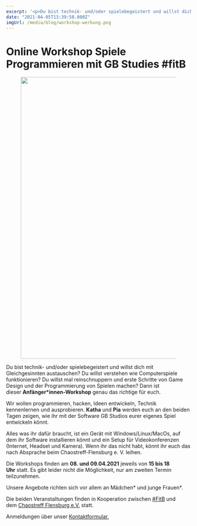 ```yaml
---
excerpt: '<p>Du bist technik- und/oder spielebegeistert und willst dich mit Gleichgesinnten austauschen? Du willst verstehen wie Computerspiele funktionieren? Du willst mal reinschnuppern und erste Schritte von Game Design und der Programmierung <a href="https://chaostreff-flensburg.de/2021/online-workshop-spiele-programmieren-mit-gb-studies-fitb/" class="more-link">[&hellip;]</a></p>'
date: "2021-04-05T13:39:58.000Z"
imgUrl: /media/blog/workshop-werbung.png
---
```

# Online Workshop Spiele Programmieren mit GB Studies #fitB


<figure class="wp-block-image size-large"><img decoding="async" loading="lazy" width="767" height="767" src="/media/blog/uploads/workshop-werbung.png" alt="" class="wp-image-1520" srcset="https://chaostreff-flensburg.de/wp-content/uploads/2021/04/workshop-werbung.png 767w, https://chaostreff-flensburg.de/wp-content/uploads/2021/04/workshop-werbung-300x300.png 300w, https://chaostreff-flensburg.de/wp-content/uploads/2021/04/workshop-werbung-150x150.png 150w, https://chaostreff-flensburg.de/wp-content/uploads/2021/04/workshop-werbung-500x500.png 500w" sizes="(max-width: 767px) 100vw, 767px" /></figure>



<p>Du bist technik- und/oder spielebegeistert und willst dich mit Gleichgesinnten austauschen? Du willst verstehen wie Computerspiele funktionieren? Du willst mal reinschnuppern und erste Schritte von Game Design und der Programmierung von Spielen machen? Dann ist dieser&nbsp;<strong>Anfänger*innen-Workshop</strong>&nbsp;genau das richtige für euch.</p>



<p>Wir wollen programmieren, hacken, Ideen entwickeln, Technik kennenlernen und ausprobieren.&nbsp;<strong>Katha</strong>&nbsp;und&nbsp;<strong>Pia</strong>&nbsp;werden euch an den beiden Tagen zeigen, wie ihr mit der Software GB Studios eurer eigenes Spiel entwickeln könnt.</p>



<p>Alles was ihr dafür braucht, ist ein Gerät mit Windows/Linux/MacOs, auf dem ihr Software installieren könnt und ein Setup für Videokonferenzen (Internet, Headset und Kamera). Wenn ihr das nicht habt, könnt ihr euch das nach Absprache beim Chaostreff-Flensburg e. V. leihen.</p>



<p>Die Workshops finden am&nbsp;<strong>08. und 09.04.2021</strong>&nbsp;jeweils von&nbsp;<strong>15 bis 18 Uhr</strong>&nbsp;statt. Es gibt leider nicht die Möglichkeit, nur am zweiten Termin teilzunehmen.</p>



<p>Unsere Angebote richten sich vor allem an Mädchen* und junge Frauen*.</p>



<p>Die beiden Veranstaltungen finden in Kooperation zwischen <a href="https://fitb.esfl.de/" data-type="URL" data-id="https://fitb.esfl.de/">#FitB</a> und dem&nbsp;<a href="https://chaostreff-flensburg.de/">Chaostreff Flensburg e.V.</a>&nbsp;statt.</p>



<p>Anmeldungen über unser&nbsp;<a href="https://fitb.esfl.de/kontakt.html">Kontaktformular.</a></p>

